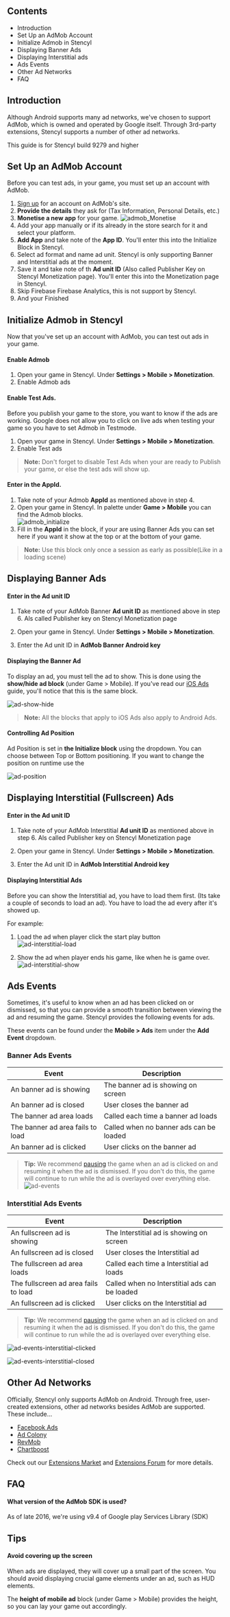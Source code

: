 ## Contents

* Introduction
* Set Up an AdMob Account
* Initialize Admob in Stencyl
* Displaying Banner Ads
* Displaying Interstitial ads
* Ads Events
* Other Ad Networks
* FAQ
 
## Introduction

Although Android supports many ad networks, we've chosen to support AdMob, which is owned and operated by Google itself. Through 3rd-party extensions, Stencyl supports a number of other ad networks.

This guide is for Stencyl build 9279 and higher

## Set Up an AdMob Account

Before you can test ads, in your game, you must set up an account with AdMob.

1. [Sign up](https://www.google.com/admob/) for an account on AdMob's site.
2. **Provide the details** they ask for (Tax Information, Personal Details, etc.)
3. **Monetise a new app** for your game. ![admob_Monetise](http://byrobin.nl/stencyl/admob/admob_Monetise.png)
3. Add your app manually or if its already in the store search for it  and select your platform.
4. **Add App** and take note of the **App ID**. You'll enter this into the Initialize Block in Stencyl.
5. Select ad format and name ad unit. Stencyl is only supporting Banner and Interstitial ads at the moment.
6. Save it and take note of th **Ad unit ID** (Also called Publisher Key on Stencyl Monetization page). You'll enter this into the Monetization page in Stencyl.
7. Skip Firebase Firebase Analytics, this is not support by Stencyl.
8. And your Finished

## Initialize Admob in Stencyl

Now that you've set up an account with AdMob, you can test out ads in your game.

#### Enable Admob

1. Open your game in Stencyl. Under **Settings > Mobile > Monetization**.
2. Enable Admob ads

#### Enable Test Ads.

Before you publish your game to the store, you want to know if the ads are working.
Google does not allow you to click on live ads when testing your game so you have to set Admob in Testmode.

1. Open your game in Stencyl. Under **Settings > Mobile > Monetization**.
2. Enable Test ads

> **Note:** Don't forget to disable Test Ads when your are ready to Publish your game, or else the test ads will show up.

#### Enter in the AppId.

1. Take note of your Admob **AppId** as mentioned above in step 4.
2. Open your game in Stencyl. In palette under **Game > Mobile** you can find the Admob blocks.</br>
![admob_initialize](http://byrobin.nl/stencyl/admob/admob_initialize.png)</br>
3. Fill in the **AppId** in the block, if your are using Banner Ads you can set here if you want it show at the top or at the bottom of your game.

> **Note:** Use this block only once a session as early as possible(Like in a loading scene)

## Displaying Banner Ads

#### Enter in the Ad unit ID

1. Take note of your AdMob Banner **Ad unit ID** as mentioned above in step 6. Als called Publisher key on Stencyl Monetization page

2. Open your game in Stencyl. Under **Settings > Mobile > Monetization**.

3. Enter the Ad unit ID in **AdMob Banner Android key**

#### Displaying the Banner Ad

To display an ad, you must tell the ad to show. This is done using the **show/hide ad block** (under Game > Mobile). If you've read our [iOS Ads](http://www.stencyl.com/help/view/iads/) guide, you'll notice that this is the same block.

![ad-show-hide](http://byrobin.nl/stencyl/admob/admob_banner_showhide.png)

> **Note:** All the blocks that apply to iOS Ads also apply to Android Ads.

#### Controlling Ad Position

Ad Position is set in **the Initialize block** using the dropdown. You can choose between Top or Bottom positioning.
If you want to change the position on runtime use the

![ad-position](http://byrobin.nl/stencyl/admob/admob_banner_position.png)

## Displaying Interstitial (Fullscreen) Ads

#### Enter in the Ad unit ID

1. Take note of your AdMob Interstitial **Ad unit ID** as mentioned above in step 6. Als called Publisher key on Stencyl Monetization page

2. Open your game in Stencyl. Under **Settings > Mobile > Monetization**.

3. Enter the Ad unit ID in **AdMob Interstitial Android key**

#### Displaying Interstitial Ads

Before you can show the Interstitial ad, you have to load them first. (Its take a couple of seconds to load an ad).
You have to load the ad every after it's showed up.

For example:

1. Load the ad when player click the start play button</br>
![ad-interstitial-load](http://byrobin.nl/stencyl/admob/admob_interstitial_load.png)

2. Show the ad when player ends his game, like when he is game over.</br>
![ad-interstitial-show](http://byrobin.nl/stencyl/admob/admob_interstitial_show.png)

## Ads Events

Sometimes, it's useful to know when an ad has been clicked on or dismissed, so that you can provide a smooth transition between viewing the ad and resuming the game. Stencyl provides the following events for ads.

These events can be found under the **Mobile > Ads** item under the **Add Event** dropdown.

### Banner Ads Events

Event | Description
--- | ---
An banner ad is showing| The banner ad is showing on screen
An banner ad is closed | User closes the banner ad
The banner ad area loads | Called each time a banner ad loads
The banner ad area fails to load | Called when no banner ads can be loaded
An banner ad is clicked | User clicks on the banner ad


> **Tip:** We recommend [pausing](http://www.stencyl.com/help/view/pausing/) the game when an ad is clicked on and resuming it when the ad is dismissed. If you don't do this, the game will continue to run while the ad is overlayed over everything else.
![ad-events](http://byrobin.nl/stencyl/admob/admob_banner_event.png)

### Interstitial Ads Events

Event | Description
--- | ---
An fullscreen ad is showing| The Interstitial ad is showing on screen
An fullscreen ad is closed | User closes the Interstitial ad
The fullscreen ad area loads | Called each time a Interstitial ad loads
The fullscreen ad area fails to load | Called when no Interstitial ads can be loaded
An fullscreen ad is clicked | User clicks on the Interstitial ad

> **Tip:** We recommend [pausing](http://www.stencyl.com/help/view/pausing/) the game when an ad is clicked on and resuming it when the ad is dismissed. If you don't do this, the game will continue to run while the ad is overlayed over everything else.

![ad-events-interstitial-clicked](http://byrobin.nl/stencyl/admob/admob_interstitial_event_clicked.png)

![ad-events-interstitial-closed](http://byrobin.nl/stencyl/admob/admob_interstitial_event_closed.png)

## Other Ad Networks

Officially, Stencyl only supports AdMob on Android. Through free, user-created extensions, other ad networks besides AdMob are supported. These include...

* [Facebook Ads](http://community.stencyl.com/index.php/topic,41144.0.html)
* [Ad Colony](http://community.stencyl.com/index.php/topic,40370.0.html)
* [RevMob](http://community.stencyl.com/index.php/topic,24331.0.html)
* [Chartboost](http://community.stencyl.com/index.php/topic,25006.0.html)

Check out our [Extensions Market](http://www.stencyl.com/developers/market/) and [Extensions Forum](http://community.stencyl.com/index.php/board,70.0.html) for more details.

## FAQ

#### What version of the AdMob SDK is used?
As of late 2016, we're using v9.4 of Google play Services Library (SDK)


## Tips
 
#### Avoid covering up the screen
When ads are displayed, they will cover up a small part of the screen. You should avoid displaying crucial game elements under an ad, such as HUD elements. 

The **height of mobile ad** block (under Game > Mobile) provides the height, so you can lay your game out accordingly.
